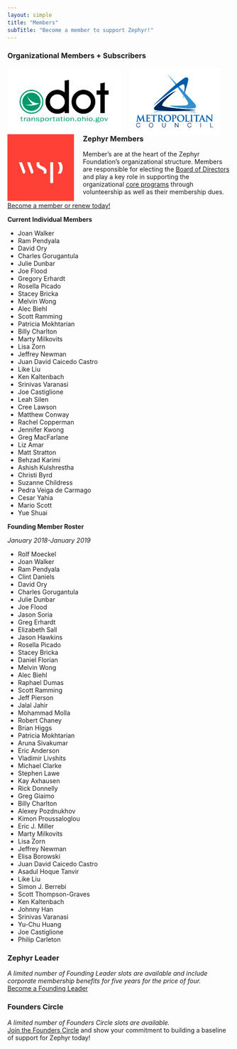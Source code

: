 ```yaml
---
layout: simple
title: "Members"
subTitle: "Become a member to support Zephyr!"
---
```

### Organizational Members + Subscribers
<div class = "row">
<img src="/img/logos/ODOT-logo.PNG" height="150px" style="float:left; margin-right:20px;" />
<img src="/img/logos/MetCouncil-logo.jpg" height="150px" style="float:left; margin-right:20px;" />
<img src="/img/logos/wsp.jpg" height="150px" style="float:left; margin-right:20px;" />
</div>

### Zephyr Members
Member’s are at the heart of the Zephyr Foundation’s organizational structure.  Members are responsible for electing the [Board of Directors](/leadership) and play a key role in supporting the organizational [core programs](/programs) through volunteership as well as their membership dues.

[Become a member or renew today!](/membership)

**Current Individual Members**

 * Joan Walker
 * Ram Pendyala  
 * David Ory  
 * Charles Gorugantula  
 * Julie Dunbar
 * Joe Flood
 * Gregory Erhardt
 * Rosella Picado
 * Stacey Bricka  
 * Melvin Wong  
 * Alec Biehl  
 * Scott Ramming  
 * Patricia Mokhtarian  
 * Billy Charlton  
 * Marty Milkovits  
 * Lisa Zorn  
 * Jeffrey Newman   
 * Juan David Caicedo Castro
 * Like Liu     
 * Ken Kaltenbach  
 * Srinivas Varanasi  
 * Joe Castiglione
 * Leah Silen  
 * Cree Lawson  
 * Matthew Conway  
 * Rachel Copperman  
 * Jennifer Kwong  
 * Greg MacFarlane  
 * Liz Amar  
 * Matt Stratton  
 * Behzad Karimi  
 * Ashish Kulshrestha  
 * Christi Byrd  
 * Suzanne Childress  
 * Pedra Veiga de Carmago  
 * Cesar Yahia   
 * Mario Scott  
 * Yue Shuai  

**Founding Member Roster**

*January 2018-January 2019*

 * Rolf Moeckel   
 * Joan Walker
 * Ram Pendyala
 * Clint Daniels
 * David Ory
 * Charles Gorugantula
 * Julie Dunbar
 * Joe Flood
 * Jason Soria
 * Greg Erhardt
 * Elizabeth Sall  
 * Jason Hawkins  
 * Rosella Picado  
 * Stacey Bricka  
 * Daniel Florian
 * Melvin Wong  
 * Alec Biehl   
 * Raphael Dumas  
 * Scott Ramming  
 * Jeff Pierson  
 * Jalal Jahir  
 * Mohammad Molla  
 * Robert Chaney
 * Brian Higgs
 * Patricia Mokhtarian  
 * Aruna Sivakumar  
 * Eric Anderson  
 * Vladimir Livshits  
 * Michael Clarke  
 * Stephen Lawe  
 * Kay Axhausen  
 * Rick Donnelly  
 * Greg Giaimo  
 * Billy Charlton  
 * Alexey Pozdnukhov   
 * Kimon Proussaloglou
 * Eric J. Miller  
 * Marty Milkovits  
 * Lisa Zorn  
 * Jeffrey Newman  
 * Elisa Borowski  
 * Juan David Caicedo Castro
 * Asadul Hoque Tanvir
 * Like Liu   
 * Simon J. Berrebi   
 * Scott Thompson-Graves
 * Ken Kaltenbach  
 * Johnny Han  
 * Srinivas Varanasi  
 * Yu-Chu Huang
 * Joe Castiglione
 * Philip Carleton

### Zephyr Leader
*A limited number of Founding Leader slots are available and include corporate membership benefits for five years for the price of four.*  
[Become a Founding Leader](/sponsor)

### Founders Circle
*A limited number of Founders Circle slots are available.*  
[Join the Founders Circle](/sponsor) and show your commitment to building a baseline of support for Zephyr today!
